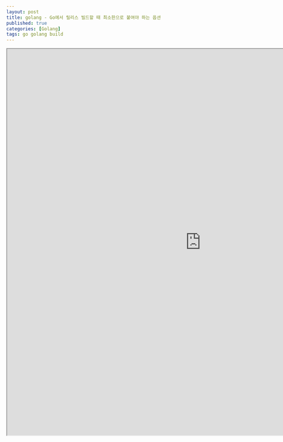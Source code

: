 ```yaml
---
layout: post
title: golang - Go에서 릴리스 빌드할 때 최소한으로 붙여야 하는 옵션
published: true
categories: [Golang]
tags: go golang build
---
```

<iframe width="1024" height="1024" src="https://docs.google.com/document/d/e/2PACX-1vQgpYAwvhAQjgNCo1b6ZlEcWFAAaVI4cYHy9rWF58z-VUefUxi-vC1N2sWwu33EFdxaDpa2z8_DUbDU/pub?embedded=true"></iframe>    
  
